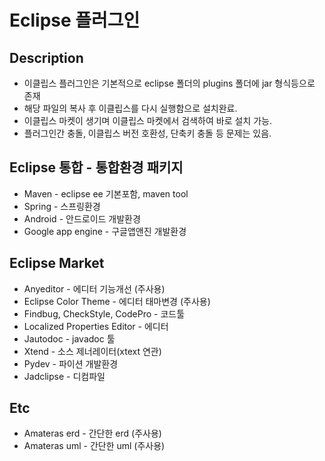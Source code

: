 # Eclipse 플러그인

<!--
description = 조금 오래된 자료
tag = programming, tool, eclipse
-->

## Description

- 이클립스 플러그인은 기본적으로 eclipse 폴더의 plugins 폴더에 jar 형식등으로 존재
- 해당 파일의 복사 후 이클립스를 다시 실행함으로 설치완료.
- 이클립스 마켓이 생기며 이클립스 마켓에서 검색하여 바로 설치 가능.
- 플러그인간 충돌, 이클립스 버전 호환성, 단축키 충돌 등 문제는 있음.

## Eclipse 통합 - 통합환경 패키지

- Maven - eclipse ee 기본포함, maven tool
- Spring - 스프링환경
- Android - 안드로이드 개발환경
- Google app engine - 구글앱앤진 개발환경

## Eclipse Market

- Anyeditor - 에디터 기능개선 (주사용)
- Eclipse Color Theme - 에디터 태마변경 (주사용)
- Findbug, CheckStyle, CodePro - 코드툴
- Localized Properties Editor - 에디터
- Jautodoc - javadoc 툴
- Xtend - 소스 제너레이터(xtext 연관)
- Pydev - 파이션 개발환경
- Jadclipse - 디컴파일

## Etc

- Amateras erd - 간단한 erd (주사용)
- Amateras uml - 간단한 uml (주사용)

